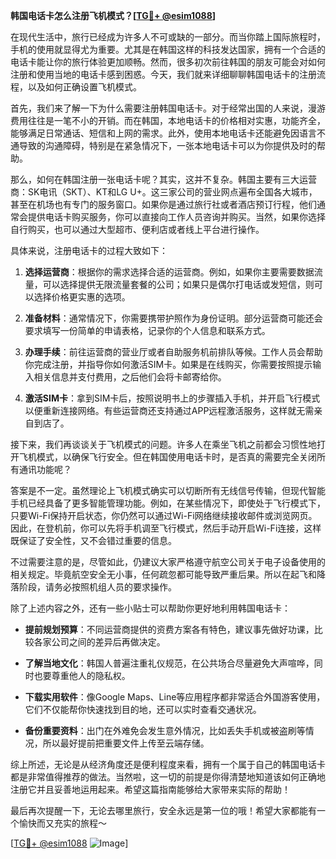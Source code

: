 **韩国电话卡怎么注册飞机模式？[[TG💪+ @esim1088](https://t.me/s/esim1088)]**

在现代生活中，旅行已经成为许多人不可或缺的一部分。而当你踏上国际旅程时，手机的使用就显得尤为重要。尤其是在韩国这样的科技发达国家，拥有一个合适的电话卡能让你的旅行体验更加顺畅。然而，很多初次前往韩国的朋友可能会对如何注册和使用当地的电话卡感到困惑。今天，我们就来详细聊聊韩国电话卡的注册流程，以及如何正确设置飞机模式。

首先，我们来了解一下为什么需要注册韩国电话卡。对于经常出国的人来说，漫游费用往往是一笔不小的开销。而在韩国，本地电话卡的价格相对实惠，功能齐全，能够满足日常通话、短信和上网的需求。此外，使用本地电话卡还能避免因语言不通导致的沟通障碍，特别是在紧急情况下，一张本地电话卡可以为你提供及时的帮助。

那么，如何在韩国注册一张电话卡呢？其实，这并不复杂。韩国主要有三大运营商：SK电讯（SKT）、KT和LG U+。这三家公司的营业网点遍布全国各大城市，甚至在机场也有专门的服务窗口。如果你是通过旅行社或者酒店预订行程，他们通常会提供电话卡购买服务，你可以直接向工作人员咨询并购买。当然，如果你选择自行购买，也可以通过大型超市、便利店或者线上平台进行操作。

具体来说，注册电话卡的过程大致如下：

1. **选择运营商**：根据你的需求选择合适的运营商。例如，如果你主要需要数据流量，可以选择提供无限流量套餐的公司；如果只是偶尔打电话或发短信，则可以选择价格更实惠的选项。
   
2. **准备材料**：通常情况下，你需要携带护照作为身份证明。部分运营商可能还会要求填写一份简单的申请表格，记录你的个人信息和联系方式。

3. **办理手续**：前往运营商的营业厅或者自助服务机前排队等候。工作人员会帮助你完成注册，并指导你如何激活SIM卡。如果是在线购买，你需要按照提示输入相关信息并支付费用，之后他们会将卡邮寄给你。

4. **激活SIM卡**：拿到SIM卡后，按照说明书上的步骤插入手机，并开启飞行模式以便重新连接网络。有些运营商还支持通过APP远程激活服务，这样就无需亲自到店了。

接下来，我们再谈谈关于飞机模式的问题。许多人在乘坐飞机之前都会习惯性地打开飞机模式，以确保飞行安全。但在韩国使用电话卡时，是否真的需要完全关闭所有通讯功能呢？

答案是不一定。虽然理论上飞机模式确实可以切断所有无线信号传输，但现代智能手机已经具备了更多智能管理功能。例如，在某些情况下，即使处于飞行模式下，只要Wi-Fi保持开启状态，你仍然可以通过Wi-Fi网络继续接收邮件或浏览网页。因此，在登机前，你可以先将手机调至飞行模式，然后手动开启Wi-Fi连接，这样既保证了安全性，又不会错过重要的信息。

不过需要注意的是，尽管如此，仍建议大家严格遵守航空公司关于电子设备使用的相关规定。毕竟航空安全无小事，任何疏忽都可能导致严重后果。所以在起飞和降落阶段，请务必按照机组人员的要求操作。

除了上述内容之外，还有一些小贴士可以帮助你更好地利用韩国电话卡：

- **提前规划预算**：不同运营商提供的资费方案各有特色，建议事先做好功课，比较各家公司之间的差异后再做决定。
  
- **了解当地文化**：韩国人普遍注重礼仪规范，在公共场合尽量避免大声喧哗，同时也要尊重他人的隐私权。
  
- **下载实用软件**：像Google Maps、Line等应用程序都非常适合外国游客使用，它们不仅能帮你快速找到目的地，还可以实时查看交通状况。
  
- **备份重要资料**：出门在外难免会发生意外情况，比如丢失手机或被盗刷等情况，所以最好提前把重要文件上传至云端存储。

综上所述，无论是从经济角度还是便利程度来看，拥有一个属于自己的韩国电话卡都是非常值得推荐的做法。当然啦，这一切的前提是你得清楚地知道该如何正确地注册它并且妥善地运用起来。希望这篇指南能够给大家带来实际的帮助！

最后再次提醒一下，无论去哪里旅行，安全永远是第一位的哦！希望大家都能有一个愉快而又充实的旅程～ 

[[TG💪+ @esim1088](https://t.me/s/esim1088) ![Image](https://i.postimg.cc/4NQfJmqS/Snipaste-2025-05-13-00-14-12.png)]